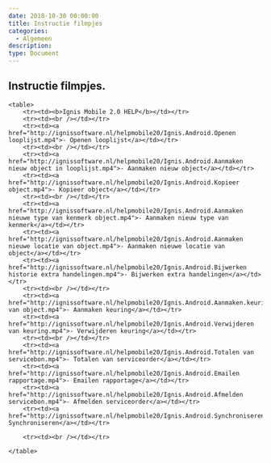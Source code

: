 ```yaml
---
date: 2018-10-30 00:00:00
title: Instructie filmpjes
categories:
  - Algemeen
description:
type: Document
---
```


Instructie filmpjes.
-
    <table>
        <tr><td><b>Ignis Mobile 2.0 HELP</b></td></tr>
        <tr><td><br /></td></tr>
        <tr><td><a href="http://ignissoftware.nl/helpmobile20/Ignis.Android.Openen looplijst.mp4">- Openen looplijst</a></td></tr>
        <tr><td><br /></td></tr>
        <tr><td><a href="http://ignissoftware.nl/helpmobile20/Ignis.Android.Aanmaken nieuw object in looplijst.mp4">- Aanmaken nieuw object</a></td></tr>
        <tr><td><a href="http://ignissoftware.nl/helpmobile20/Ignis.Android.Kopieer object.mp4">- Kopieer object</a></td></tr>
        <tr><td><br /></td></tr>
        <tr><td><a href="http://ignissoftware.nl/helpmobile20/Ignis.Android.Aanmaken nieuwe type van kenmerk object.mp4">- Aanmaken nieuw type van kenmerk</a></td></tr>
        <tr><td><a href="http://ignissoftware.nl/helpmobile20/Ignis.Android.Aanmaken nieuwe locatie van object.mp4">- Aanmaken nieuwe locatie van object</a></td></tr>
        <tr><td><a href="http://ignissoftware.nl/helpmobile20/Ignis.Android.Bijwerken historie extra handelingen.mp4">- Bijwerken extra handelingen</a></td></tr>
        <tr><td><br /></td></tr>
        <tr><td><a href="http://ignissoftware.nl/helpmobile20/Ignis.Android.Aanmaken.keuring van object.mp4">- Aanmaken keuring</a></td></tr>
        <tr><td><a href="http://ignissoftware.nl/helpmobile20/Ignis.Android.Verwijderen van keuring.mp4">- Verwijderen keuring</a></td></tr>
        <tr><td><br /></td></tr>
        <tr><td><a href="http://ignissoftware.nl/helpmobile20/Ignis.Android.Totalen van servicebon.mp4">- Totalen van serviceorder</a></td></tr>
        <tr><td><a href="http://ignissoftware.nl/helpmobile20/Ignis.Android.Emailen rapportage.mp4">- Emailen rapportage</a></td></tr>
        <tr><td><a href="http://ignissoftware.nl/helpmobile20/Ignis.Android.Afmelden servicebon.mp4">- Afmelden serviceorder</a></td></tr>
        <tr><td><a href="http://ignissoftware.nl/helpmobile20/Ignis.Android.Synchroniseren.goed.mp4">- Synchroniseren</a></td></tr>
        
        <tr><td><br /></td></tr>
     
    </table>